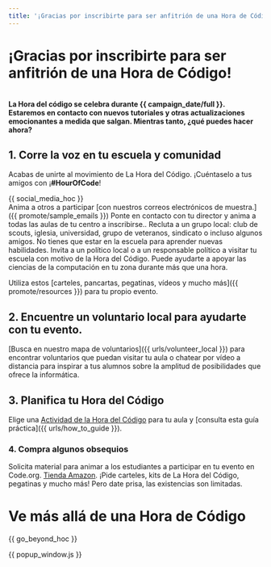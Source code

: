 ```yaml
---
title: '¡Gracias por inscribirte para ser anfitrión de una Hora de Código!'
---
```


# ¡Gracias por inscribirte para ser anfitrión de una Hora de Código!

<br /> **La Hora del código se celebra durante {{ campaign_date/full }}. Estaremos en contacto con nuevos tutoriales y otras actualizaciones emocionantes a medida que salgan. Mientras tanto, ¿qué puedes hacer ahora?**

## 1. Corre la voz en tu escuela y comunidad

Acabas de unirte al movimiento de La Hora del Código. ¡Cuéntaselo a tus amigos con ¡**#HourOfCode**!

{{ social_media_hoc }} <br /> Anima a otros a participar [con nuestros correos electrónicos de muestra.]({{ promote/sample_emails }}) Ponte en contacto con tu director y anima a todas las aulas de tu centro a inscribirse.. Recluta a un grupo local: club de scouts, iglesia, universidad, grupo de veteranos, sindicato o incluso algunos amigos. No tienes que estar en la escuela para aprender nuevas habilidades. Invita a un político local o a un responsable político a visitar tu escuela con motivo de la Hora del Código. Puede ayudarte a apoyar las ciencias de la computación en tu zona durante más que una hora.

Utiliza estos [carteles, pancartas, pegatinas, vídeos y mucho más]({{ promote/resources }}) para tu propio evento.

## 2. Encuentre un voluntario local para ayudarte con tu evento.

[Busca en nuestro mapa de voluntarios]({{ urls/volunteer_local }}) para encontrar voluntarios que puedan visitar tu aula o chatear por vídeo a distancia para inspirar a tus alumnos sobre la amplitud de posibilidades que ofrece la informática.

## 3. Planifica tu Hora del Código

Elige una [Actividad de la Hora del Código](https://hourofcode.com/learn) para tu aula y [consulta esta guía práctica]({{ urls/how_to_guide }}).

### 4. Compra algunos obsequios

Solicita material para animar a los estudiantes a participar en tu evento en Code.org. [Tienda Amazon](https://www.amazon.com/stores/page/8557B2A6-EBF2-4C9F-95C5-C3256FBA0220). ¡Pide carteles, kits de La Hora del Código, pegatinas y mucho más! Pero date prisa, las existencias son limitadas.

# Ve más allá de una Hora de Código

{{ go_beyond_hoc }}

{{ popup_window.js }}